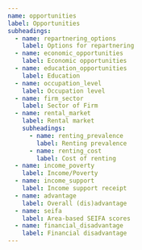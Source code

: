 ```yaml
---
name: opportunities
label: Opportunities
subheadings:
  - name: repartnering_options
    label: Options for repartnering
  - name: economic_opportunities
    label: Economic opportunities
  - name: education_opportunities
    label: Education
  - name: occupation_level
    label: Occupation level
  - name: firm_sector
    label: Sector of Firm
  - name: rental_market
    label: Rental market
    subheadings:
      - name: renting_prevalence
        label: Renting prevalence
      - name: renting_cost
        label: Cost of renting
  - name: income_poverty
    label: Income/Poverty
  - name: income_support
    label: Income support receipt
  - name: advantage
    label: Overall (dis)advantage
  - name: seifa
    label: Area-based SEIFA scores
  - name: financial_disadvantage
    label: Financial disadvantage
---
```


